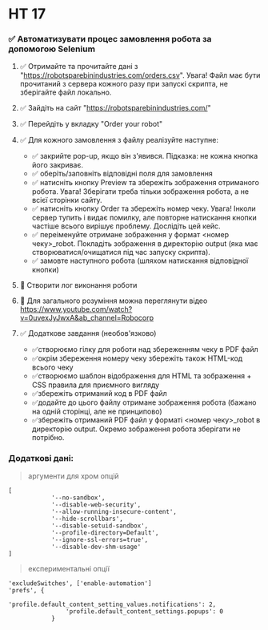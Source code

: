 # HT 17
### :white_check_mark: Автоматизувати процес замовлення робота за допомогою Selenium
1. :white_check_mark: Отримайте та прочитайте дані з "https://robotsparebinindustries.com/orders.csv". 
Увага! Файл має бути прочитаний з сервера кожного разу при запускі скрипта, 
не зберігайте файл локально.
2. :white_check_mark: Зайдіть на сайт "https://robotsparebinindustries.com/"
3. :white_check_mark: Перейдіть у вкладку "Order your robot"
4. :white_check_mark: Для кожного замовлення з файлу реалізуйте наступне:
    - :white_check_mark: закрийте pop-up, якщо він з'явився. Підказка: не кожна кнопка його закриває.
    - :white_check_mark: оберіть/заповніть відповідні поля для замовлення
    - :white_check_mark: натисніть кнопку Preview та збережіть зображення отриманого робота. Увага! Зберігати треба тільки зображення робота, а не всієї сторінки сайту.
    - :white_check_mark: натисніть кнопку Order та збережіть номер чеку. Увага! Інколи сервер тупить і видає помилку, але повторне натискання кнопки частіше всього вирішує проблему. Дослідіть цей кейс.
    - :white_check_mark: переіменуйте отримане зображення у формат <номер чеку>_robot. Покладіть зображення в директорію output (яка має створюватися/очищатися під час запуску скрипта).
    - :white_check_mark: замовте наступного робота (шляхом натискання відповідної кнопки)
5. :black_square_button: Створити лог виконання роботи
6. :black_square_button: Для загального розуміння можна переглянути відео https://www.youtube.com/watch?v=0uvexJyJwxA&ab_channel=Robocorp

7. :white_check_mark: Додаткове завдання (необов'язково)
   - :white_check_mark:створюємо гілку для роботи над збереженням чеку в PDF файл
   - :white_check_mark:окрім збереження номеру чеку збережіть також HTML-код всього чеку
   - :white_check_mark:створюємо шаблон відображення для HTML та зображення + CSS правила для приємного вигляду
   - :white_check_mark:збережіть отриманий код в PDF файл
   - :white_check_mark:додайте до цього файлу отримане зображення робота (бажано на одній сторінці, але не принципово)
   - :white_check_mark:збережіть отриманий PDF файл у форматі <номер чеку>_robot в директорію output. Окремо зображення робота зберігати не потрібно.
### Додаткові дані:	
>	аргументи для хром опцій
```
[
            '--no-sandbox',
            '--disable-web-security',
            '--allow-running-insecure-content',
            '--hide-scrollbars',
            '--disable-setuid-sandbox',
            '--profile-directory=Default',
            '--ignore-ssl-errors=true',
            '--disable-dev-shm-usage'
]
```

> експериментальні опції
```
'excludeSwitches', ['enable-automation']
'prefs', {
                'profile.default_content_setting_values.notifications': 2,
                'profile.default_content_settings.popups': 0
            }
```
